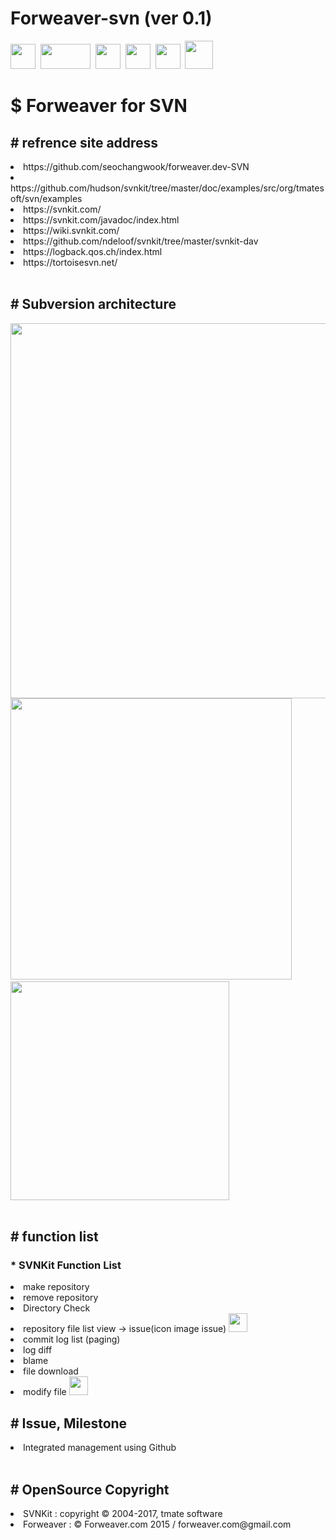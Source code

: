 <h1>Forweaver-svn (ver 0.1)</h1>
<div>
<img src="https://raw.githubusercontent.com/seochangwook/forweaver.dev-SVN/master/gitimage/svnicon.png" width="40" height="40">&nbsp
<img src="https://raw.githubusercontent.com/seochangwook/forweaver.dev-SVN/master/gitimage/svnkiticon.png" width="80" height="40">&nbsp
<img src="https://raw.githubusercontent.com/seochangwook/forweaver.dev-SVN/master/gitimage/springicon.png" width="40" height="40">&nbsp
<img src="https://raw.githubusercontent.com/seochangwook/forweaver.dev-SVN/master/gitimage/springsecurityicon.png" width="40" height="40">&nbsp
<img src="https://raw.githubusercontent.com/seochangwook/forweaver.dev-SVN/master/gitimage/mongodbicon.png" width="40" height="40">&nbsp
<img src="https://raw.githubusercontent.com/seochangwook/forweaver.dev-SVN/master/gitimage/tortoisesvnicon.png" width="45" height="45">
</div>
<div>
<h1><label>$ Forweaver for SVN</h1></label>
</div>
<div>
<h2><label># refrence site address</label></h2>
<li>https://github.com/seochangwook/forweaver.dev-SVN</li>
<li>https://github.com/hudson/svnkit/tree/master/doc/examples/src/org/tmatesoft/svn/examples</li>
<li>https://svnkit.com/</li>
<li>https://svnkit.com/javadoc/index.html</li>
<li>https://wiki.svnkit.com/</li>
<li>https://github.com/ndeloof/svnkit/tree/master/svnkit-dav</li>
<li>https://logback.qos.ch/index.html</li>
<li>https://tortoisesvn.net/</li>
</div>
<br>
<div>
<h2><label># Subversion architecture</label></h2>
<img src="https://raw.githubusercontent.com/seochangwook/forweaver.dev-SVN/master/gitScreenshot/screenshot_3_architecture.png" width="600" height="600">
<div>
<img src="https://raw.githubusercontent.com/seochangwook/forweaver.dev-SVN/master/gitScreenshot/screenshot_3_architecture_2.png" width="450" height="450">&nbsp&nbsp
<img src="https://raw.githubusercontent.com/seochangwook/forweaver.dev-SVN/master/gitScreenshot/screenshot_3_architecture_3.png" width="350" height="350">
</div>
</div>
<br>
<div>
<h2><label># function list</label></h2>
<h3><label>* SVNKit Function List</label></h3>
<li>make repository</li>
<li>remove repository</li>
<li>Directory Check</li>
<li>repository file list view -> issue(icon image issue)
<img src="https://raw.githubusercontent.com/seochangwook/forweaver.dev-SVN/master/gitimage/warning.png" width="30" height="30">
</li>
<li>commit log list (paging)
</li>
<li>log diff</li>
<li>blame</li>
<li>file download</li>
<li>modify file
<img src="https://raw.githubusercontent.com/seochangwook/forweaver.dev-SVN/master/gitimage/fixicon.png" width="30" height="30">
</li>
</div>
<div>
<h2><label># Issue, Milestone</label></h2>
<li>Integrated management using Github</li>
</div>
<br>
<h2><label># OpenSource Copyright</label></h2>
<li>SVNKit : copyright © 2004-2017, tmate software</li>
<li>Forweaver : © Forweaver.com 2015 / forweaver.com@gmail.com</li>

